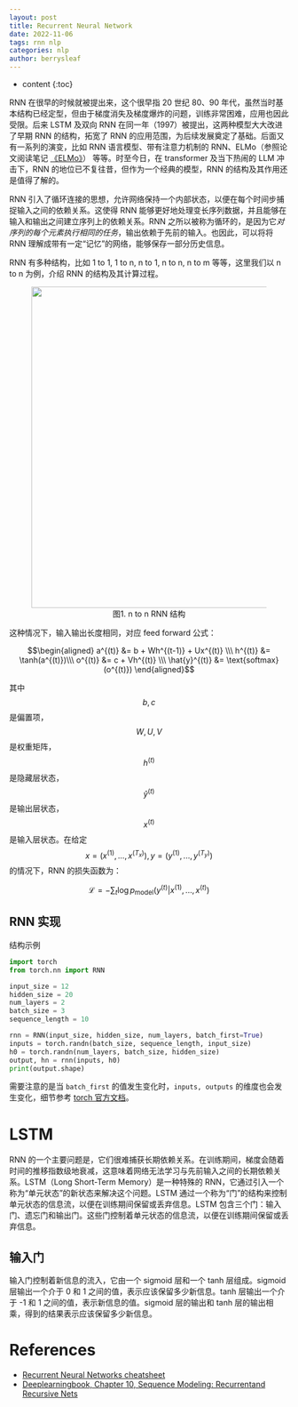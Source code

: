 ```yaml
---
layout: post
title: Recurrent Neural Network
date: 2022-11-06
tags: rnn nlp
categories: nlp
author: berrysleaf
---
```

* content
{:toc}


RNN 在很早的时候就被提出来，这个很早指 20 世纪 80、90 年代，虽然当时基本结构已经定型，但由于梯度消失及梯度爆炸的问题，训练非常困难，应用也因此受限。后来 LSTM 及双向 RNN 在同一年（1997）被提出，这两种模型大大改进了早期 RNN 的结构，拓宽了 RNN 的应用范围，为后续发展奠定了基础。后面又有一系列的演变，比如 RNN 语言模型、带有注意力机制的 RNN、ELMo（参照论文阅读笔记 [《ELMo》]({{site.baseurl}}/2023/11/06/ELMo/)） 等等。时至今日，在 transformer 及当下热闹的 LLM 冲击下，RNN 的地位已不复往昔，但作为一个经典的模型，RNN 的结构及其作用还是值得了解的。




RNN 引入了循环连接的思想，允许网络保持一个内部状态，以便在每个时间步捕捉输入之间的依赖关系。这使得 RNN 能够更好地处理变长序列数据，并且能够在输入和输出之间建立序列上的依赖关系。RNN 之所以被称为循环的，是因为它*对序列的每个元素执行相同的任务*，输出依赖于先前的输入。也因此，可以将将 RNN 理解成带有一定“记忆”的网络，能够保存一部分历史信息。


RNN 有多种结构，比如 1 to 1, 1 to n, n to 1, n to n, n to m 等等，这里我们以 n to n 为例，介绍 RNN 的结构及其计算过程。

<figure style="text-align: center;">
    <img src="https://image.ddot.cc/202311/n_to_n_rnn_rc.png" width=578>
    <figcaption style="text-align:center"> 图1. n to n RNN 结构 </figcaption>
</figure>

这种情况下，输入输出长度相同，对应 feed forward 公式：

$$\begin{aligned}
a^{(t)} &= b + Wh^{(t-1)} + Ux^{(t)} \\\
h^{(t)} &= \tanh(a^{(t)})\\\
o^{(t)} &= c + Vh^{(t)} \\\
\hat{y}^{(t)} &= \text{softmax}(o^{(t)})
\end{aligned}$$

其中 $$b,c$$ 是偏置项，$$W,U,V$$ 是权重矩阵，$$h^{(t)}$$ 是隐藏层状态，$$\hat{y}^{(t)}$$ 是输出层状态，$$x^{(t)}$$ 是输入层状态。在给定 $$x=(x^{(1)}, ..., x^{(T_x)}), y=(y^{(1)}, ..., y^{(T_y)})$$ 的情况下，RNN 的损失函数为：

$$
\mathcal{L} = -\sum_{t} \log p_\text{model} (y^{(t)} | x^{(1)}, ..., x^{(t)})
$$


## RNN 实现 

结构示例
```python
import torch
from torch.nn import RNN

input_size = 12
hidden_size = 20
num_layers = 2
batch_size = 3
sequence_length = 10

rnn = RNN(input_size, hidden_size, num_layers, batch_first=True)
inputs = torch.randn(batch_size, sequence_length, input_size)
h0 = torch.randn(num_layers, batch_size, hidden_size)
output, hn = rnn(inputs, h0)
print(output.shape)
```

需要注意的是当 `batch_first` 的值发生变化时，`inputs, outputs` 的维度也会发生变化，细节参考 [torch 官方文档](https://pytorch.org/docs/stable/generated/torch.nn.RNN.html)。


# LSTM
RNN 的一个主要问题是，它们很难捕获长期依赖关系。在训练期间，梯度会随着时间的推移指数级地衰减，这意味着网络无法学习与先前输入之间的长期依赖关系。LSTM（Long Short-Term Memory）是一种特殊的 RNN，它通过引入一个称为“单元状态”的新状态来解决这个问题。LSTM 通过一个称为“门”的结构来控制单元状态的信息流，以便在训练期间保留或丢弃信息。LSTM 包含三个门：输入门、遗忘门和输出门。这些门控制着单元状态的信息流，以便在训练期间保留或丢弃信息。

## 输入门
输入门控制着新信息的流入，它由一个 sigmoid 层和一个 tanh 层组成。sigmoid 层输出一个介于 0 和 1 之间的值，表示应该保留多少新信息。tanh 层输出一个介于 -1 和 1 之间的值，表示新信息的值。sigmoid 层的输出和 tanh 层的输出相乘，得到的结果表示应该保留多少新信息。

# References
- [Recurrent Neural Networks cheatsheet](https://towardsdatascience.com/recurrent-neural-networks-rnns-3f06d7653a85)
- [Deeplearningbook, Chapter 10, Sequence Modeling: Recurrentand Recursive Nets](https://www.deeplearningbook.org/contents/rnn.html)
